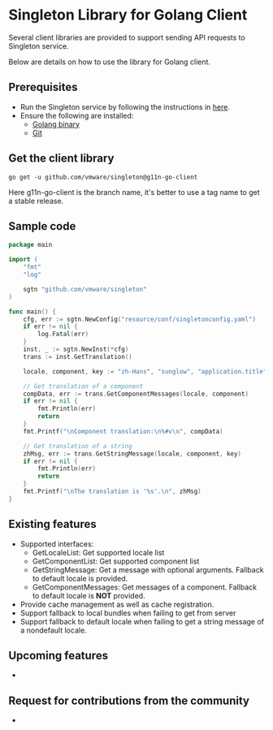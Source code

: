 Singleton Library for Golang Client
============

Several client libraries are provided to support sending API requests to Singleton service.

Below are details on how to use the library for Golang client.

Prerequisites
------------
 * Run the Singleton service by following the instructions in [here](https://github.com/vmware/singleton/blob/master/README.md).
 * Ensure the following are installed:     
    - [Golang binary](https://golang.org/doc/install)
    - [Git](https://git-scm.com/downloads)

Get the client library
------------
```console
go get -u github.com/vmware/singleton@g11n-go-client
```

Here g11n-go-client is the branch name, it's better to use a tag name to get a stable release.

Sample code
------------

```go
package main

import (
	"fmt"
	"log"

	sgtn "github.com/vmware/singleton"
)

func main() {
	cfg, err := sgtn.NewConfig("resource/conf/singletonconfig.yaml")
	if err != nil {
		log.Fatal(err)
	}
	inst, _ := sgtn.NewInst(*cfg)
	trans := inst.GetTranslation()

	locale, component, key := "zh-Hans", "sunglow", "application.title"

	// Get translation of a component
	compData, err := trans.GetComponentMessages(locale, component)
	if err != nil {
		fmt.Println(err)
		return
	}
	fmt.Printf("\nComponent translation:\n%#v\n", compData)

	// Get translation of a string
	zhMsg, err := trans.GetStringMessage(locale, component, key)
	if err != nil {
		fmt.Println(err)
		return
	}
	fmt.Printf("\nThe translation is '%s'.\n", zhMsg)
}
```

Existing features
------------
 * Supported interfaces: 
    * GetLocaleList: Get supported locale list
    * GetComponentList: Get supported component list
    * GetStringMessage: Get a message with optional arguments. Fallback to default locale is provided.
    * GetComponentMessages: Get messages of a component. Fallback to default locale is **NOT** provided.
 * Provide cache management as well as cache registration.
 * Support fallback to local bundles when failing to get from server
 * Support fallback to default locale when failing to get a string message of a nondefault locale.

Upcoming features 
------------
 * <TO DO: Add upcoming features if any>

Request for contributions from the community
------------
 * 
